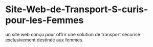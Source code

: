 # Site-Web-de-Transport-S-curis-pour-les-Femmes
un site web conçu pour offrir une solution de transport sécurisé exclusivement destinée aux femmes. 
